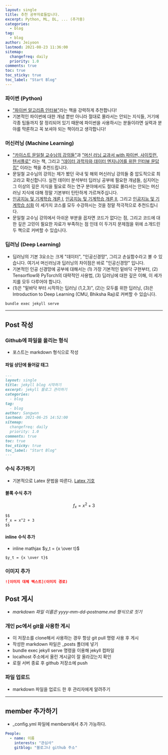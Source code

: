 ```yaml
---
layout: single
title: 추천 공부자료들입니다.
excerpt: Python, ML, DL, ... (추가중) 
categories:
  - blog
tag:
  - blog
author: Jeiyoon
lastmod: 2021-08-23 11:36:00
sitemap:
  changefreq: daily
  priority: 1.0
comments: true
toc: true
toc_sticky: true
toc_label: "Start Blog"
---
```


### 파이썬 (Python)

- ["파이썬 알고리즘 인터뷰"](https://github.com/onlybooks/algorithm-interview)라는 책을 강력하게 추천합니다! 
- 기본적인 파이썬에 대한 개념 뿐만 아니라 절대로 몰라서는 안되는 지식들, 거기에 각종 팁들까지 잘 정리되어 있기 때문에 파이썬을 사용하시는 분들이라면 실력과 분야를 막론하고 꼭 보셔야 되는 책이라고 생각합니다!


### 머신러닝 (Machine Learning)

- ["카이스트 문일철 교수님의 강의들"](https://kooc.kaist.ac.kr/)과 ["머신 러닝 교과서 with 파이썬, 사이킷런, 텐서플로"](https://github.com/gilbutITbook/080223) 라는 책, 그리고 ["데이터 과학자와 데이터 엔지니어를 위한 인터뷰 문답집"](https://jpub.tistory.com/1057) 이라는 책을 추천드립니다.
- 문일철 교수님의 강의는 제가 봤던 국내 및 해외 머신러닝 강의들 중 압도적으로 최고라고 확신합니다. 실전 데이터 분석부터 딥러닝 공부에 필요한 개념들, 심지어는 그 이상의 깊은 지식을 필요로 하는 연구 분야에서도 절대로 몰라서는 안되는 머신러닝 지식에 대해 정말 기본부터 탄탄하게 가르쳐주십니다. 
- [인공지능 및 기계학습 개론 I](https://kaist.edwith.org/machinelearning1_17), [인공지능 및 기계학습 개론 II](https://kaist.edwith.org/machinelearning2__17), 그리고 [인공지능 및 기계학습 심화](https://kooc.kaist.ac.kr/aiml-adv) 이 세가지 코스를 모두 수강하시는 것을 정말 적극적으로 추천드립니다.   
- 문일철 교수님 강의에서 아쉬운 부분을 꼽자면 코드가 없다는 점, 그리고 코드에 대한 깊은 고민이 필요한 자료가 부족하는 점 인데 이 두가지 문제점을 위에 소개드린 두 책으로 커버할 수 있습니다.


### 딥러닝 (Deep Learning)

- 딥러닝의 기본 3요소는 크게 "데이터", "인공신경망", 그리고 손실함수라고 볼 수 있습니다. 여기서 머신러닝과 딥러닝의 차이점은 바로 "인공신경망" 입니다.
- 기본적인 인공 신경망에 공부에 대해서는 (1) 가장 기본적인 밑바닥 구현부터, (2) Tensorflow와 PyTorch의 대략적인 사용법, (3) 딥러닝에 대한 깊은 이해, 이 세가지를 모두 다루어야 합니다.
- (1)은 "밑바닥 부터 시작하는 딥러닝 (1,2,3)", (2)는 모두를 위한 딥러닝, (3)은 Introduction to Deep Learning (CMU, Bhiksha Raj)로 커버할 수 있습니다.     


```terminal
bundle exec jekyll serve
```

---

## Post 작성

### Github에 파일을 올리는 형식

- 포스트는 markdown 형식으로 작성

#### 파일 상단에 들어갈 태그

```markdown
---
layout: single
title: jekyll blog 시작하기
excerpt: jekyll 블로그 관리하기
categories:
  - blog
tag:
  - blog
author: Sangwon
lastmod: 2021-06-25 14:52:00
sitemap:
  changefreq: daily
  priority: 1.0
comments: true
toc: true
toc_sticky: true
toc_label: "Start Blog"
---
```

### 수식 추가하기

- 기본적으로 Latex 문법을 따른다. [Latex 기호](https://ko.wikipedia.org/wiki/%EC%9C%84%ED%82%A4%EB%B0%B1%EA%B3%BC:TeX_%EB%AC%B8%EB%B2%95)

#### 블록 수식 추가

$$
f_x = x^2 + 3
$$

```markdown
$$
f_x = x^2 + 3
$$
```

#### inline 수식 추가

- inline mathjax $y_t = {x \over t}$

```
$y_t = {x \over t}$
```

### 이미지 추가

```markdown
![이미지 대체 텍스트](이미지 경로)
```

## Post 게시

- _markdown 파일 이름은 yyyy-mm-dd-postname.md 형식으로 짓기_

### 개인 pc에서 git을 사용한 게시

- 이 저장소를 clone해서 사용하는 경우 항상 git pull 명령 사용 후 게시
- 작성한 markdown 파일은 \_posts 폴더에 넣기
- bundle exec jekyll serve 명령을 이용해 jekyll 컴파일
- localhost 주소에서 올린 게시글이 잘 올라갔는지 확인
- 로컬 서버 종료 후 github 저장소에 push

### 파일 업로드

- markdown 파일을 업로드 한 후 관리자에게 알려주기

---

## member 추가하기

- \_config.yml 파일에 members에서 추가 가능하다.

```yaml
People:
  - name: 이름
    interests: "관심사"
    gitblog: "블로그나 github 주소"
```
